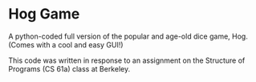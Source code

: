 # Hog Game

A python-coded full version of the popular and age-old dice game, Hog. (Comes with a cool and easy GUI!)

This code was written in response to an assignment on the Structure of Programs (CS 61a) class at Berkeley.

